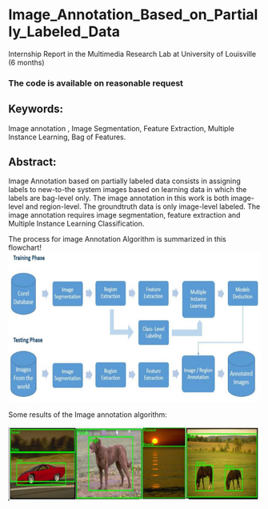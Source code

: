 # Image_Annotation_Based_on_Partially_Labeled_Data
Internship Report in the Multimedia Research Lab at University of Louisville (6 months)

### The code is available on reasonable request

## Keywords:
Image annotation , Image Segmentation, Feature Extraction, Multiple Instance Learning, Bag of Features.

## Abstract:
Image Annotation based on partially labeled data consists in assigning labels to
new-to-the system images based on learning data in which the labels are bag-level
only. The image annotation in this work is both image-level and region-level. The
groundtruth data is only image-level labeled. The image annotation requires image
segmentation, feature extraction and Multiple Instance Learning Classification.

The process for image Annotation Algorithm is summarized in this flowchart!
<img src="https://github.com/AmeniTrabelsi/Image_Annotation_Based_on_Partially_Labeled_Data/blob/master/PFE_img2.JPG" width="800" height="300">


Some results of the Image annotation algorithm:

<img src="https://github.com/AmeniTrabelsi/Image_Annotation_Based_on_Partially_Labeled_Data/blob/master/PFE_img1.JPG" width="500" height="150">

